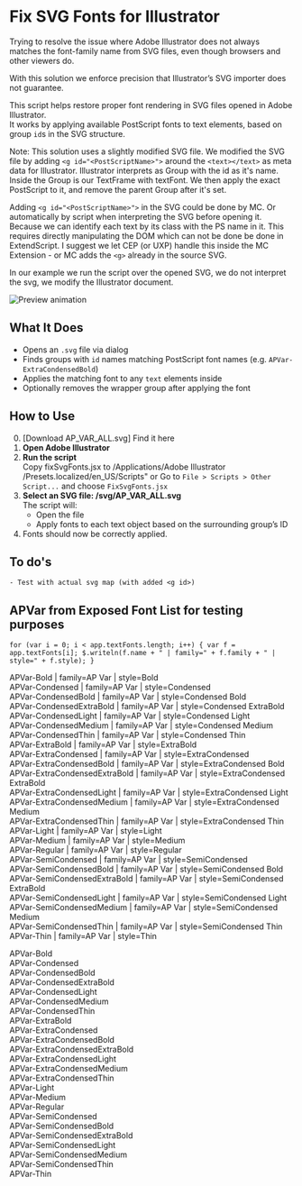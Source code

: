 

# Fix SVG Fonts for Illustrator

Trying to resolve the issue where Adobe Illustrator does not always matches the font-family name from SVG files, even though browsers and other viewers do. 

With this solution we enforce precision that Illustrator’s SVG importer does not guarantee.

This script helps restore proper font rendering in SVG files opened in Adobe Illustrator.  
It works by applying available PostScript fonts to text elements, based on group `id`s in the SVG structure.

Note: This solution uses a slightly modified SVG file. We modified the SVG file by adding `<g id="<PostScriptName>">` around the `<text></text>` as meta data for Illustrator. Illustrator interprets <g> as Group with the id as it's name. Inside the Group is our TextFrame with textFont. We then apply the exact PostScript to it, and remove the parent Group after it's set.

Adding `<g id="<PostScriptName>">` in the SVG could be done by MC. Or automatically by script when interpreting the SVG before opening it. Because we can identify each text by its class with the PS name in it. This requires directly manipulating the DOM which can not be done be done in ExtendScript. I suggest we let CEP (or UXP) handle this inside the MC Extension - or MC adds the `<g>` already in the source SVG.

In our example we run the script over the opened SVG, we do not interpret the svg, we modify the Illustrator document. 

![Preview animation](assets/output.gif)


## What It Does

- Opens an `.svg` file via dialog
- Finds groups with `id` names matching PostScript font names (e.g. `APVar-ExtraCondensedBold`)
- Applies the matching font to any `text` elements inside
- Optionally removes the wrapper group after applying the font

## How to Use

0. [Download AP_VAR_ALL.svg] Find it here
1.  **Open Adobe Illustrator**
2.  **Run the script**  
    Copy fixSvgFonts.jsx to /Applications/Adobe Illustrator <version>/Presets.localized/en_US/Scripts"
    or
    Go to `File > Scripts > Other Script...` and choose `FixSvgFonts.jsx`
3. **Select an SVG file: /svg/AP_VAR_ALL.svg**  
    The script will:
    - Open the file
    - Apply fonts to each text object based on the surrounding group’s ID
4.  Fonts should now be correctly applied.


## To do's
    - Test with actual svg map (with added <g id>)



## APVar from Exposed Font List for testing purposes

`for (var i = 0; i < app.textFonts.length; i++) {
  var f = app.textFonts[i];
  $.writeln(f.name + " | family=" + f.family + " | style=" + f.style);
}`

APVar-Bold | family=AP Var | style=Bold  
APVar-Condensed | family=AP Var | style=Condensed  
APVar-CondensedBold | family=AP Var | style=Condensed Bold  
APVar-CondensedExtraBold | family=AP Var | style=Condensed ExtraBold  
APVar-CondensedLight | family=AP Var | style=Condensed Light  
APVar-CondensedMedium | family=AP Var | style=Condensed Medium  
APVar-CondensedThin | family=AP Var | style=Condensed Thin  
APVar-ExtraBold | family=AP Var | style=ExtraBold  
APVar-ExtraCondensed | family=AP Var | style=ExtraCondensed  
APVar-ExtraCondensedBold | family=AP Var | style=ExtraCondensed Bold  
APVar-ExtraCondensedExtraBold | family=AP Var | style=ExtraCondensed ExtraBold  
APVar-ExtraCondensedLight | family=AP Var | style=ExtraCondensed Light  
APVar-ExtraCondensedMedium | family=AP Var | style=ExtraCondensed Medium  
APVar-ExtraCondensedThin | family=AP Var | style=ExtraCondensed Thin  
APVar-Light | family=AP Var | style=Light  
APVar-Medium | family=AP Var | style=Medium  
APVar-Regular | family=AP Var | style=Regular  
APVar-SemiCondensed | family=AP Var | style=SemiCondensed  
APVar-SemiCondensedBold | family=AP Var | style=SemiCondensed Bold  
APVar-SemiCondensedExtraBold | family=AP Var | style=SemiCondensed ExtraBold  
APVar-SemiCondensedLight | family=AP Var | style=SemiCondensed Light  
APVar-SemiCondensedMedium | family=AP Var | style=SemiCondensed Medium  
APVar-SemiCondensedThin | family=AP Var | style=SemiCondensed Thin  
APVar-Thin | family=AP Var | style=Thin  


APVar-Bold  
APVar-Condensed  
APVar-CondensedBold  
APVar-CondensedExtraBold  
APVar-CondensedLight  
APVar-CondensedMedium  
APVar-CondensedThin  
APVar-ExtraBold  
APVar-ExtraCondensed  
APVar-ExtraCondensedBold  
APVar-ExtraCondensedExtraBold  
APVar-ExtraCondensedLight  
APVar-ExtraCondensedMedium  
APVar-ExtraCondensedThin  
APVar-Light  
APVar-Medium  
APVar-Regular  
APVar-SemiCondensed  
APVar-SemiCondensedBold  
APVar-SemiCondensedExtraBold  
APVar-SemiCondensedLight  
APVar-SemiCondensedMedium  
APVar-SemiCondensedThin  
APVar-Thin  